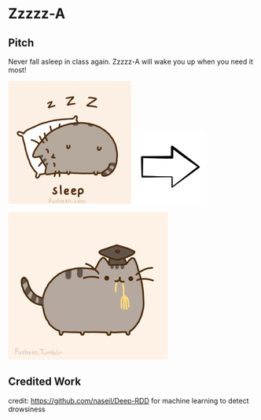 # Zzzzz-A

## Pitch
Never fall asleep in class again. Zzzzz-A will wake you up when you need it most!

![](pusheen-sleep.gif)
<img src="arrow.png" height="150"></img>
<!-- ![](arrow.png) -->
![](pusheen-school.jpg)

## Credited Work
credit: https://github.com/naseil/Deep-RDD
for machine learning to detect drowsiness

